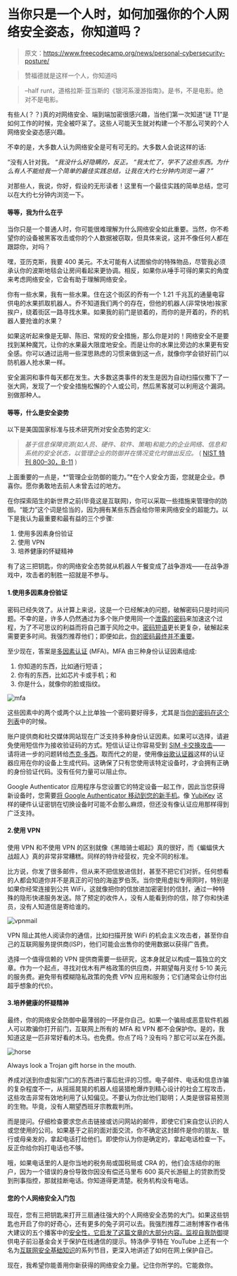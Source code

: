 # 当你只是一个人时，如何加强你的个人网络安全姿态，你知道吗？

> 原文：<https://www.freecodecamp.org/news/personal-cybersecurity-posture/>

> 赞福德就是这样一个人，你知道吗

> –half runt，道格拉斯·亚当斯的《银河系漫游指南》。是书，不是电影。绝对不是电影。

有些人(？？‍)真的对网络安全、端到端加密很感兴趣，当他们第一次知道“谜 T1”是如何工作的时候，完全被吓呆了。这些人可能天生就对构建一个不那么可笑的个人网络安全姿态感兴趣。

不幸的是，大多数人认为网络安全是可有可无的。大多数人会说这样的话:

“没有人针对我。
*“我没什么好隐瞒的，反正。*
*“我太忙了，学不了这些东西。为什么有人不能给我一个简单的最佳实践总结，让我在大约七分钟内浏览一遍？”*

对那些人，我说，你好，假设的无形读者！这里有一个最佳实践的简单总结，您可以在大约七分钟内浏览一下。

#### 等等，我为什么在乎

当你只是一个普通人时，你可能很难理解为什么网络安全如此重要。当然，你不希望你的设备被黑客攻击或你的个人数据被窃取，但具体来说，这并不像任何人都在跟踪你，对吗？

嘿，亚历克斯，我要 400 美元。不太可能有人试图偷你的特殊物品，尽管我必须承认你的波斯地毯会让房间看起来更协调。相反，如果你从唾手可得的果实的角度来考虑网络安全，它会有助于理解网络安全。

你有一些水果，我有一些水果。住在这个街区的乔有一个 1.21 千兆瓦的通量电容供电的水果抓取机器人。乔不知道我们两个的存在，但他的机器人(非常快地)挨家挨户，绕着街区一路寻找水果。如果我的前门是锁着的，而你的是开着的，乔的机器人要抢谁的水果？

如果这听起来像是无聊、陈旧、常规的安全措施，那么你是对的！网络安全不是要找到某种魔咒，让你的水果最大限度地安全。而是让你的水果比旁边的水果更有安全感。你可以通过运用一些深思熟虑的习惯来做到这一点，就像你学会锁好前门以防机器人抢水果一样。

安全漏洞和事件每天都在发生。大多数这类事件的发生是因为自动扫描仪撒下了一张大网，发现了一个安全措施松懈的个人或公司，然后黑客就可以利用这个漏洞。别做那种人。

#### 等等，什么是安全姿势

以下是美国国家标准与技术研究所对安全态势的定义:

> *基于信息保障资源(如人员、硬件、软件、策略)和能力的企业网络、信息和系统的安全状态，以管理企业的防御并在情况变化时做出反应。* ( [NIST 特刊 800–30，B-11](https://csrc.nist.gov/publications/detail/sp/800-30/rev-1/final#pubs-topics) )

上面重要的一点是，*“管理企业防御的能力。”*在个人安全方面，您就是企业。恭喜你。愿你勇敢地去前人未曾去过的地方。

在你探索陌生的新世界之前(毕竟这是互联网)，你可以采取一些措施来管理你的防御。“能力”这个词是恰当的，因为拥有某些东西会给你带来网络安全的超能力。以下是我认为最重要和最有益的三个步骤:

1.  使用多因素身份验证
2.  使用 VPN
3.  培养健康的怀疑精神

有了这三把钥匙，你的网络安全态势就从机器人午餐变成了战争游戏——在战争游戏中，攻击者的制胜一招就是不参与。

#### 1.使用多因素身份验证

密码已经失效了。从计算上来说，这是一个已经解决的问题，破解密码只是时间问题。不幸的是，许多人仍然通过为多个账户使用同一个[泄露的密码](https://haveibeenpwned.com/Passwords)来加速这个过程，为了不可思议的利益而将自己置于风险之中。[密码短语](https://pages.nist.gov/800-63-3/sp800-63b.html#a2-length)更长更复杂，破解起来需要更多时间。我强烈推荐他们；即便如此，[你的密码最终并不重要](https://techcommunity.microsoft.com/t5/Azure-Active-Directory-Identity/Your-Pa-word-doesn-t-matter/ba-p/731984)。

至少现在，答案是[多因素认证](https://en.wikipedia.org/wiki/Multi-factor_authentication) (MFA)。MFA 由三种身份认证因素组成:

1.  你知道的东西，比如通行短语；
2.  你有的东西，比如芯片卡或手机；和
3.  你是什么，就像你的脸或指纹。

![mfa](img/084ffc81a82557ed4b5368bce864aa1e.png)

这些因素中的两个或两个以上比单独一个密码要好得多，尤其是当[你的密码在这个列表](https://en.wikipedia.org/wiki/List_of_the_most_common_passwords)中的时候。

账户提供商和社交媒体网站现在广泛支持多种身份认证因素。如果可以选择，请避免使用短信作为接收验证码的方式。短信认证让你容易受到 [SIM 卡交换攻击](https://en.wikipedia.org/wiki/SIM_swap_scam)——请将进一步的问题转给[杰克·多西](https://www.nytimes.com/2019/09/05/technology/sim-swap-jack-dorsey-hack.html)。取而代之的是，使用像[谷歌认证器](https://google-authenticator.com/)这样的认证器应用在你的设备上生成代码。这确保了只有您使用该特定设备时，才会拥有正确的身份验证代码。没有任何力量可以阻止你。

Google Authenticator 应用程序与您设置它的特定设备一起工作，因此当您获得新设备时，您需要[将 Google Authenticator 移动到您的新手机](https://support.google.com/accounts/troubleshooter/4430955?hl=en#ts=4430956)。像 [YubiKey](https://www.yubico.com/) 这样的硬件认证密钥在切换设备时可能不会那么麻烦，但还没有像认证应用那样得到广泛支持。

#### 2.使用 VPN

使用 VPN 和不使用 VPN 的区别就像《黑暗骑士崛起》真的很好，而《蝙蝠侠大战超人》真的非常非常糟糕。同样的特许经营权，完全不同的标准。

比方说，你发了很多邮件，但从来不把信放进信封，甚至不把它们对折。任何想看的人都会知道你并不是真正的可怕的海盗罗伯茨。当你使用虚拟专用网时，特别是如果你经常连接到公共 WiFi，这就像把你的信放进加密密封的信封，通过一种特殊的隐形快递服务发送。除了预定的收件人，没有人能看到你的信，除了你和快递员，没有人知道信是寄给谁的。

![vpnmail](img/a64c3a11fd6dbb4a5c62f9d8dcd562e9.png)

VPN 阻止其他人阅读你的通信，比如扫描开放 WiFi 的机会主义攻击者，甚至你自己的互联网服务提供商(ISP)，他们可能会出售你的使用数据以获得广告费。

选择一个值得信赖的 VPN 提供商需要一些研究，这本身就足以构成一篇独立的文章。作为一个起点，寻找对伐木有严格政策的供应商，并期望每月支付 5-10 美元的服务费。避免带有模糊隐私政策的免费 VPN 应用和服务；它们通常会让你付出超乎想象的代价。

#### 3.培养健康的怀疑精神

最终，你的网络安全防御中最薄弱的一环是你自己。如果一个骗局或恶意软件机器人可以欺骗你打开前门，互联网上所有的 MFA 和 VPN 都不会保护你。是的，我知道这是一匹非常好看的木马。也免费。你点了吗？没有吗？那它可以呆在外面。

![horse](img/8f2741e5f57e7cb29ea263fe08e96a39.png)

Always look a Trojan gift horse in the mouth.

养成对送到你虚拟家门口的东西进行事后批评的习惯。电子邮件、电话和信息诈骗的复杂程度不一，从摇摇晃晃的机器人组装猎枪爆炸到精心设计的社会工程攻击，这些攻击非常有效地利用了认知偏见。不要认为你比他们聪明；人类是很容易预测的生物。毕竟，没有人期望西班牙宗教裁判所。

而是提问。仔细检查要求您点击链接或访问网站的邮件，即使它们来自您认识的人或您使用的公司。如果基于之前的面对面交流，你不确定这封邮件是你的朋友、银行或母亲发的，拿起电话打给他们。即使你认为你是确定的，拿起电话检查一下。反正你给你妈打电话也不够。

哦，如果电话里的人是你当地的税务局或国税局或 CRA 的，他们会冻结你的账户，因为一个错误的身份导致你因没有偿还马里布 600 英尺长游艇上的贷款而受到刑事指控，那就挂断电话。你知道得更清楚。税务机构没有电话。

#### 您的个人网络安全入门包

现在，您有三把钥匙来打开三扇通往强大的个人网络安全态势的大门。如果这些钥匙也开启了你的好奇心，还有更多的兔子洞可以去。我强烈推荐二进制博客作者伟大建议的五个播客中的[安全性，它启发了这篇文章的大部分内容。](https://securityinfive.com/)[监视自我防御](https://ssd.eff.org/)提供电子前沿基金会关于保护在线通信的提示。特洛伊·亨特在 YouTube 上还有一个名为[互联网安全基础知识](https://www.troyhunt.com/get-to-grips-with-internet-security-basics-courtesy-of-varonis/)的系列节目，更深入地讲述了如何在网上保护自己。

现在，我希望你能善用你新获得的网络安全力量。记住你所学的。它能救你。